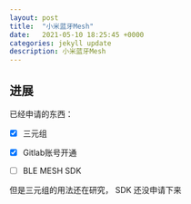 ```yaml
---
layout: post
title:  "小米蓝牙Mesh"
date:   2021-05-10 18:25:45 +0000
categories: jekyll update
description: 小米蓝牙Mesh
---
```


## 进展

已经申请的东西：


- [x] 三元组

- [x] Gitlab账号开通

- [ ] BLE MESH SDK

但是三元组的用法还在研究， SDK 还没申请下来
